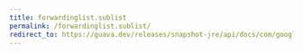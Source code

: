 ```yaml
---
title: forwardinglist.sublist
permalink: /forwardinglist.sublist/
redirect_to: https://guava.dev/releases/snapshot-jre/api/docs/com/google/common/collect/ForwardingList.html#subList-int-int-
---
```

